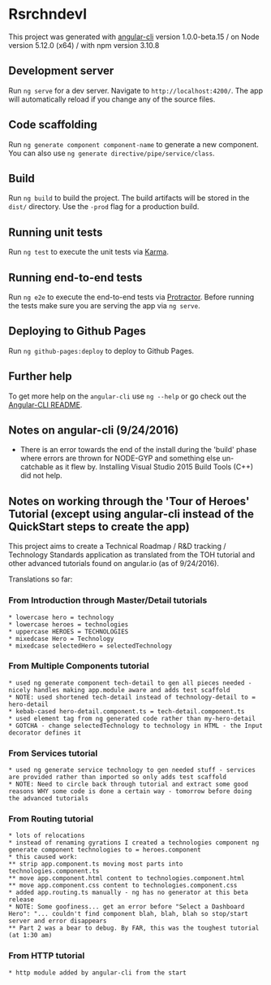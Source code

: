 # Rsrchndevl

This project was generated with [angular-cli](https://github.com/angular/angular-cli) version 1.0.0-beta.15 / on Node version 5.12.0 (x64) / with npm version 3.10.8

## Development server
Run `ng serve` for a dev server. Navigate to `http://localhost:4200/`. The app will automatically reload if you change any of the source files.

## Code scaffolding

Run `ng generate component component-name` to generate a new component. You can also use `ng generate directive/pipe/service/class`.

## Build

Run `ng build` to build the project. The build artifacts will be stored in the `dist/` directory. Use the `-prod` flag for a production build.

## Running unit tests

Run `ng test` to execute the unit tests via [Karma](https://karma-runner.github.io).

## Running end-to-end tests

Run `ng e2e` to execute the end-to-end tests via [Protractor](http://www.protractortest.org/). 
Before running the tests make sure you are serving the app via `ng serve`.

## Deploying to Github Pages

Run `ng github-pages:deploy` to deploy to Github Pages.

## Further help

To get more help on the `angular-cli` use `ng --help` or go check out the [Angular-CLI README](https://github.com/angular/angular-cli/blob/master/README.md).

## Notes on angular-cli (9/24/2016)
 * There is an error towards the end of the install during the 'build' phase where errors are thrown for NODE-GYP and something else un-catchable as it flew by. Installing
    Visual Studio 2015 Build Tools (C++) did not help.

## Notes on working through the 'Tour of Heroes' Tutorial (except using angular-cli instead of the QuickStart steps to create the app)
This project aims to create a Technical Roadmap / R&D tracking / Technology Standards application as translated from the TOH tutorial and other advanced tutorials
found on angular.io (as of 9/24/2016).

Translations so far:

### From Introduction through Master/Detail tutorials
    * lowercase hero = technology
    * lowercase heroes = technologies
    * uppercase HEROES = TECHNOLOGIES
    * mixedcase Hero = Technology
    * mixedcase selectedHero = selectedTechnology

### From Multiple Components tutorial
    * used ng generate component tech-detail to gen all pieces needed - nicely handles making app.module aware and adds test scaffold
    * NOTE: used shortened tech-detail instead of technology-detail to = hero-detail
    * kebab-cased hero-detail.component.ts = tech-detail.component.ts
    * used element tag from ng generated code rather than my-hero-detail
    * GOTCHA - change selectedTechnology to technology in HTML - the Input decorator defines it

### From Services tutorial
    * used ng generate service technology to gen needed stuff - services are provided rather than imported so only adds test scaffold
    * NOTE: Need to circle back through tutorial and extract some good reasons WHY some code is done a certain way - tomorrow before doing the advanced tutorials

### From Routing tutorial
    * lots of relocations
    * instead of renaming gyrations I created a technologies component ng generate component technologies to = heroes.component
    * this caused work:
    ** strip app.component.ts moving most parts into technologies.component.ts
    ** move app.component.html content to technologies.component.html 
    ** move app.component.css content to technologies.component.css  
    * added app.routing.ts manually - ng has no generator at this beta release
    * NOTE: Some goofiness... get an error before "Select a Dashboard Hero": "... couldn't find component blah, blah, blah so stop/start server and error disappears
    ** Part 2 was a bear to debug. By FAR, this was the toughest tutorial (at 1:30 am)

### From HTTP tutorial
    * http module added by angular-cli from the start